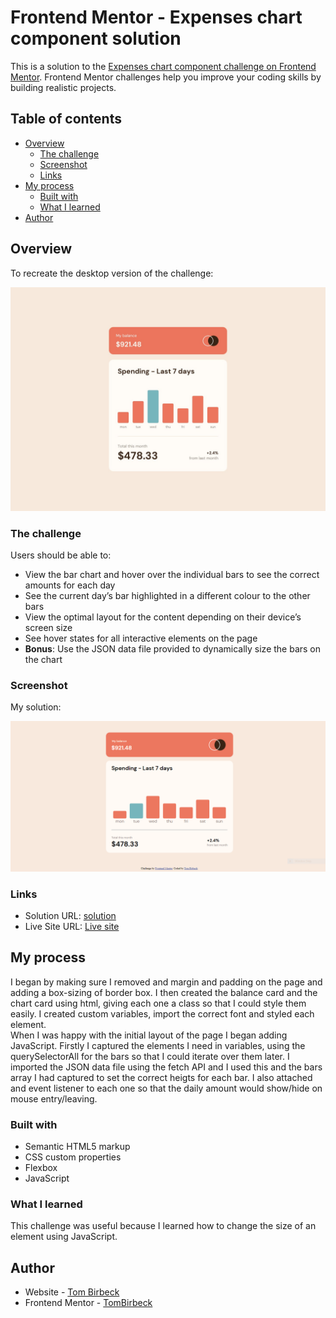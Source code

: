 # Frontend Mentor - Expenses chart component solution

This is a solution to the [Expenses chart component challenge on Frontend Mentor](https://www.frontendmentor.io/challenges/expenses-chart-component-e7yJBUdjwt). Frontend Mentor challenges help you improve your coding skills by building realistic projects. 

## Table of contents

- [Overview](#overview)
  - [The challenge](#the-challenge)
  - [Screenshot](#screenshot)
  - [Links](#links)
- [My process](#my-process)
  - [Built with](#built-with)
  - [What I learned](#what-i-learned)
- [Author](#author)


## Overview

To recreate the desktop version of the challenge: 

![](./design/desktop-design.jpg)

### The challenge

Users should be able to:

- View the bar chart and hover over the individual bars to see the correct amounts for each day
- See the current day’s bar highlighted in a different colour to the other bars
- View the optimal layout for the content depending on their device’s screen size
- See hover states for all interactive elements on the page
- **Bonus**: Use the JSON data file provided to dynamically size the bars on the chart

### Screenshot

My solution: 

![](./images/screenshot.PNG)

### Links

- Solution URL: [solution](https://your-solution-url.com)
- Live Site URL: [Live site](https://tombirbeck.github.io/frontend-mentor-expenses-chart/)

## My process

I began by making sure I removed and margin and padding on the page and adding a box-sizing of border box.
I then created the balance card and the chart card using html, giving each one a class so that I could style them easily. I created custom variables, import the correct font and styled each element.\
When I was happy with the initial layout of the page I began adding JavaScript. Firstly I captured the elements I need in variables, using the querySelectorAll for the bars so that I could iterate over them later. I imported the JSON data file using the fetch API and I used this and the bars array I had captured to set the correct heigts for each bar.
I also attached and event listener to each one so that the daily amount would show/hide on mouse entry/leaving.

### Built with

- Semantic HTML5 markup
- CSS custom properties
- Flexbox
- JavaScript


### What I learned

This challenge was useful because I learned how to change the size of an element using JavaScript.

## Author

- Website - [Tom Birbeck](https://portfolio-tombirbeck.vercel.app/)
- Frontend Mentor - [TomBirbeck](https://www.frontendmentor.io/profile/TomBirbeck)
